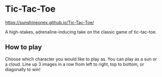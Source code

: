 # Tic-Tac-Toe
https://sunshineonex.github.io/Tic-Tac-Toe/

A high-stakes, adrenaline-inducing take on the classic game of tic-tac-toe.

## How to play

Choose which character you would like to play as. You can play as a sun or a cloud. Line up 3 images in a row from left to right, top to bottom, or diagonally to win!
